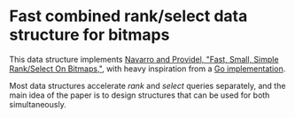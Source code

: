 # Fast combined rank/select data structure for bitmaps
This data structure implements [Navarro and Providel, "Fast, Small, Simple
Rank/Select On Bitmaps,"](https://users.dcc.uchile.cl/~gnavarro/ps/sea12.1.pdf),
with heavy inspiration from a [Go implementation](https://github.com/hillbig/rsdic).

Most data structures accelerate *rank* and *select* queries separately, and the
main idea of the paper is to design structures that can be used for both
simultaneously.
